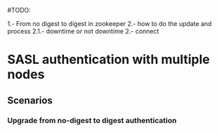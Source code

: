 #TODO:

1.- From no digest to digest in zookeeper
  2.- how to do the update and process
  2.1.- downtime or not downtime
2.- connect


# SASL authentication with multiple nodes

## Scenarios

### Upgrade from no-digest to digest authentication
